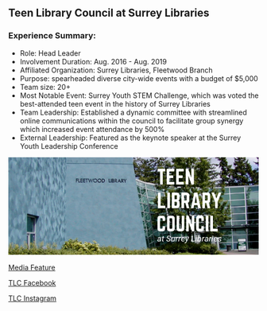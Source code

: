 ## Teen Library Council at Surrey Libraries

### Experience Summary:
* Role: Head Leader
* Involvement Duration: Aug. 2016 - Aug. 2019
* Affiliated Organization: Surrey Libraries, Fleetwood Branch
* Purpose: spearheaded diverse city-wide events with a budget of $5,000
* Team size: 20+
* Most Notable Event: Surrey Youth STEM Challenge, which was voted the best-attended teen event in the history of Surrey Libraries
* Team Leadership: Established a dynamic committee with streamlined online communications within the council to facilitate group synergy which increased event attendance by 500%
* External Leadership: Featured as the keynote speaker at the Surrey Youth Leadership Conference

<img src="images/TLC/tlc.png"/>

[Media Feature](https://voiceonline.com/surrey-youth-embrace-stem-challenge-at-surrey-libraries/)

[TLC Facebook](https://www.facebook.com/tlcfleetwood/)

[TLC Instagram](https://www.instagram.com/tlcfleetwood/)
